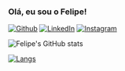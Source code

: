 ### Olá, eu sou o Felipe!
[![Github](https://img.shields.io/badge/GitHub-100000?style=for-the-badge&logo=github&logoColor=white)](https://github.com/prgfe)
[![LinkedIn](https://img.shields.io/badge/LinkedIn-0077B5?style=for-the-badge&logo=linkedin&logoColor=white)](https://www.linkedin.com/in/felipe-batista-baptista-235326205/)
[![Instagram](https://img.shields.io/badge/Instagram-E4405F?style=for-the-badge&logo=instagram&logoColor=white)](https://www.instagram.com/febbaptista/)

![Felipe's GitHub stats](https://github-readme-stats.vercel.app/api?username=prgfe&show_icons=true&theme=onedark)

[![Langs](https://github-readme-stats.vercel.app/api/top-langs/?username=prgfe&layout=pie)](https://github.com/anuraghazra/github-readme-stats)
